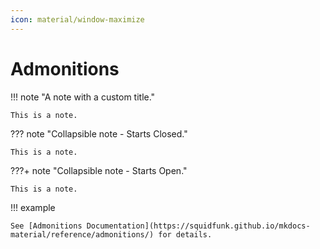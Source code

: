```yaml
---
icon: material/window-maximize
---
```


# Admonitions
<!-- markdownlint-disable max-one-sentence-per-line -->

!!! note "A note with a custom title."

    This is a note.

??? note "Collapsible note - Starts Closed."

    This is a note.

???+ note "Collapsible note - Starts Open."

    This is a note.

!!! example

    See [Admonitions Documentation](https://squidfunk.github.io/mkdocs-material/reference/admonitions/) for details.
